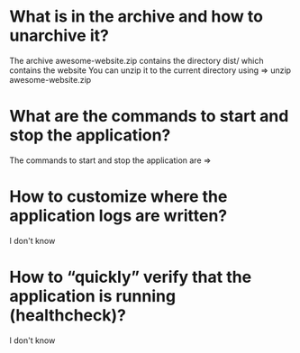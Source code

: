 
# What is in the archive and how to unarchive it?

The archive awesome-website.zip contains the directory dist/
which contains the website
You can unzip it to the current directory using => unzip awesome-website.zip

# What are the commands to start and stop the application?

The commands to start and stop the application are =>

# How to customize where the application logs are written?

I don't know

# How to “quickly” verify that the application is running (healthcheck)?

I don't know
